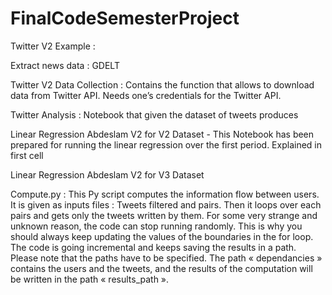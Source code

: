 # FinalCodeSemesterProject


Twitter V2 Example :

Extract news data : GDELT

Twitter V2 Data Collection : Contains the function that allows to download data from Twitter API. Needs one’s credentials for the Twitter API.


Twitter Analysis : Notebook that given the dataset of tweets produces

Linear Regression Abdeslam V2 for V2 Dataset - This Notebook has been prepared for running the linear regression over the first period. 
Explained in first cell

Linear Regression Abdeslam V2 for V3 Dataset

Compute.py : This Py script computes the information flow between users. It is given as inputs files : Tweets filtered and pairs. Then 
it loops over each pairs and gets only the tweets written by them. For some very strange and unknown reason, the code can stop running 
randomly. This is why you should always keep updating the values of the boundaries in the for loop. The code is going incremental and 
keeps saving the results in a path. Please note that the paths have to be specified. The path « dependancies »  contains the users and the 
tweets, and the results of the computation will be written in the path « results_path ». 
